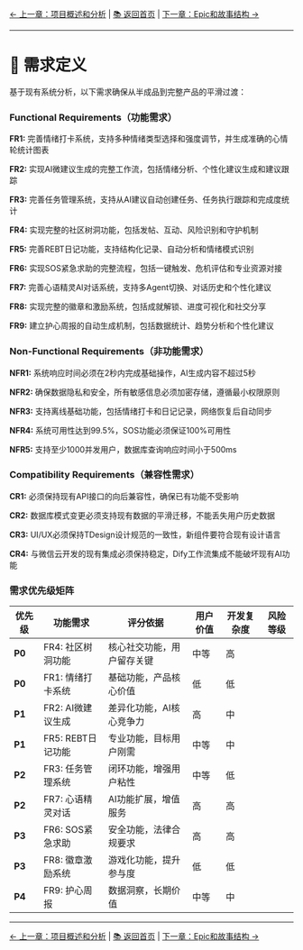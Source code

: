 [← 上一章：项目概述和分析](./项目概述和分析.md) | [📚 返回首页](./index.md) | [下一章：Epic和故事结构 →](./epic和故事结构.md)

---

# 🎯 需求定义

基于现有系统分析，以下需求确保从半成品到完整产品的平滑过渡：

### **Functional Requirements（功能需求）**

**FR1:** 完善情绪打卡系统，支持多种情绪类型选择和强度调节，并生成准确的心情轮统计图表

**FR2:** 实现AI微建议生成的完整工作流，包括情绪分析、个性化建议生成和建议跟踪

**FR3:** 完善任务管理系统，支持从AI建议自动创建任务、任务执行跟踪和完成度统计

**FR4:** 实现完整的社区树洞功能，包括发帖、互动、风险识别和守护机制

**FR5:** 完善REBT日记功能，支持结构化记录、自动分析和情绪模式识别

**FR6:** 实现SOS紧急求助的完整流程，包括一键触发、危机评估和专业资源对接

**FR7:** 完善心语精灵AI对话系统，支持多Agent切换、对话历史和个性化建议

**FR8:** 实现完整的徽章和激励系统，包括成就解锁、进度可视化和社交分享

**FR9:** 建立护心周报的自动生成机制，包括数据统计、趋势分析和个性化建议

### **Non-Functional Requirements（非功能需求）**

**NFR1:** 系统响应时间必须在2秒内完成基础操作，AI生成内容不超过5秒

**NFR2:** 确保数据隐私和安全，所有敏感信息必须加密存储，遵循最小权限原则

**NFR3:** 支持离线基础功能，包括情绪打卡和日记记录，网络恢复后自动同步

**NFR4:** 系统可用性达到99.5%，SOS功能必须保证100%可用性

**NFR5:** 支持至少1000并发用户，数据库查询响应时间小于500ms

### **Compatibility Requirements（兼容性需求）**

**CR1:** 必须保持现有API接口的向后兼容性，确保已有功能不受影响

**CR2:** 数据库模式变更必须支持现有数据的平滑迁移，不能丢失用户历史数据

**CR3:** UI/UX必须保持TDesign设计规范的一致性，新组件要符合现有设计语言

**CR4:** 与微信云开发的现有集成必须保持稳定，Dify工作流集成不能破坏现有AI功能

### **需求优先级矩阵**

| 优先级 | 功能需求 | 评分依据 | 用户价值 | 开发复杂度 | 风险等级 |
|---------|----------|----------|----------|------------|----------|
| **P0** | FR4: 社区树洞功能 | 核心社交功能，用户留存关键 | 中等 | 高 |
| **P0** | FR1: 情绪打卡系统 | 基础功能，产品核心价值 | 低 | 低 |
| **P1** | FR2: AI微建议生成 | 差异化功能，AI核心竞争力 | 高 | 中 |
| **P1** | FR5: REBT日记功能 | 专业功能，目标用户刚需 | 中等 | 中 |
| **P2** | FR3: 任务管理系统 | 闭环功能，增强用户粘性 | 中等 | 低 |
| **P2** | FR7: 心语精灵对话 | AI功能扩展，增值服务 | 高 | 高 |
| **P3** | FR6: SOS紧急求助 | 安全功能，法律合规要求 | 高 | 高 |
| **P3** | FR8: 徽章激励系统 | 游戏化功能，提升参与度 | 低 | 低 |
| **P4** | FR9: 护心周报 | 数据洞察，长期价值 | 中等 | 中 |

---

[← 上一章：项目概述和分析](./项目概述和分析.md) | [📚 返回首页](./index.md) | [下一章：Epic和故事结构 →](./epic和故事结构.md)
